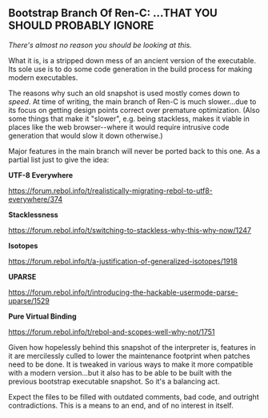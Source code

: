 ## Bootstrap Branch Of Ren-C: **...THAT YOU SHOULD PROBABLY IGNORE**

*There's almost no reason you should be looking at this.*

What it is, is a stripped down mess of an ancient version of the executable.
Its sole use is to do some code generation in the build process for making
modern executables.

The reasons why such an old snapshot is used mostly comes down to *speed*.
At time of writing, the main branch of Ren-C is much slower...due to its
focus on getting design points correct over premature optimization.  (Also
some things that make it "slower", e.g. being stackless, makes it viable
in places like the web browser--where it would require intrusive code
generation that would slow it down otherwise.)

Major features in the main branch will never be ported back to this one.
As a partial list just to give the idea:

**UTF-8 Everywhere**

  https://forum.rebol.info/t/realistically-migrating-rebol-to-utf8-everywhere/374

**Stacklessness**

  https://forum.rebol.info/t/switching-to-stackless-why-this-why-now/1247

**Isotopes**

  https://forum.rebol.info/t/a-justification-of-generalized-isotopes/1918

**UPARSE**

  https://forum.rebol.info/t/introducing-the-hackable-usermode-parse-uparse/1529

**Pure Virtual Binding**

  https://forum.rebol.info/t/rebol-and-scopes-well-why-not/1751

Given how hopelessly behind this snapshot of the interpreter is, features in
it are mercilessly culled to lower the maintenance footprint when patches
need to be done.  It is tweaked in various ways to make it more compatible
with a modern version...but it also has to be able to be built with the
previous bootstrap executable snapshot.  So it's a balancing act.

Expect the files to be filled with outdated comments, bad code, and outright
contradictions.  This is a means to an end, and of no interest in itself.
